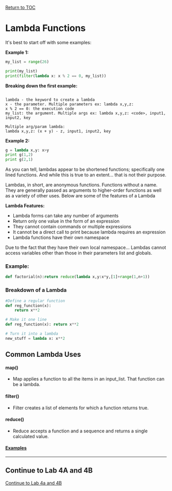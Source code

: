 <a href="https://github.com/CyberTrainingUSAF/07-Python-Programming/blob/master/00-Table-of-Contents.md" rel="Return to TOC"> Return to TOC </a>

# Lambda Functions

It's best to start off with some examples:

**Example 1:**

```python
my_list = range(26)

print(my_list)
print(filter(lambda x: x % 2 == 0, my_list))
```

**Breaking down the first example:**
```text

lambda - the keyword to create a lambda
x - the parameter. Multiple parameters ex: lambda x,y,z:
x % 2 == 0: the execution code
my_list: the argument. Multiple args ex: lambda x,y,z: <code>, input1, input2, key

Multiple arg/param lambda: 
lambda x,y,z: (x + y) - z, input1, input2, key
```
**Example 2:**

```python
g = lambda x,y: x>y
print g(1,2)
print g(2,1)
```

As you can tell, lambdas appear to be shortened functions; specifically one lined functions. And while this is true to an extent... that is not their purpose.

Lambdas, in short, are anonymous functions. Functions without a name. They are generally passed as arguments to higher-order functions as well as a variety of other uses. Below are some of the features of a Lambda

**Lambda Features:**

* Lambda forms can take any number of arguments
* Return only one value in the form of an expression
* They cannot contain commands or multiple expressions
* It cannot be a direct call to print because lambda requires an expression
* Lambda functions have their own namespace

Due to the fact that they have their own local namespace... Lambdas cannot access variables other than those in their parameters list and globals.

### **Example:**

```python
def factorial(n):return reduce(lambda x,y:x*y,[1]+range(1,n+1))
```

### **Breakdown of a Lambda**

```python
#Define a regular function
def reg_function(x):
    return x**2

# Make it one line
def reg_function(x): return x**2

# Turn it into a lambda
new_stuff = lambda x: x**2
```

## Common Lambda Uses

#### map\(\)

* Map applies a function to all the items in an input\_list. That function can be a lambda. 

#### filter\(\)

* Filter creates a list of elements for which a function returns true. 

#### reduce\(\)

* Reduce accepts a function and a sequence and returns a single calculated value.

#### [Examples](http://book.pythontips.com/en/latest/map_filter.html)  

---
## Continue to Lab 4A and 4B  

<a href="https://github.com/CyberTrainingUSAF/07-Python-Programming/blob/master/04_functions/lab4a.md" > Continue to Lab 4a and 4B </a>

